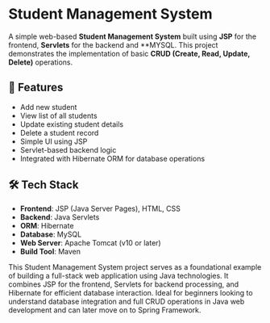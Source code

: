 # Student Management System

A simple web-based **Student Management System** built using **JSP** for the frontend, **Servlets** for the backend and **MYSQL. 
This project demonstrates the implementation of basic **CRUD (Create, Read, Update, Delete)** operations.

## 📌 Features

- Add new student
- View list of all students
- Update existing student details
- Delete a student record
- Simple UI using JSP
- Servlet-based backend logic
- Integrated with Hibernate ORM for database operations

## 🛠️ Tech Stack

- **Frontend**: JSP (Java Server Pages), HTML, CSS
- **Backend**: Java Servlets
- **ORM**: Hibernate
- **Database**: MySQL
- **Web Server**: Apache Tomcat (v10 or later)
- **Build Tool**: Maven

This Student Management System project serves as a foundational example of building a full-stack web application using Java technologies. 
It combines JSP for the frontend, Servlets for backend processing, and Hibernate for efficient database interaction. 
Ideal for beginners looking to understand database integration and full CRUD operations in Java web development and can later move on to Spring Framework.
